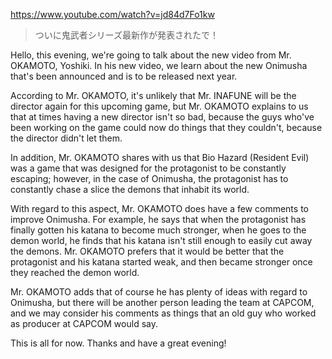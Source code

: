 https://www.youtube.com/watch?v=jd84d7Fo1kw

> ついに鬼武者シリーズ最新作が発表されたで！ 

Hello, this evening, we're going to talk about the new video from Mr. OKAMOTO, Yoshiki. In his new video, we learn about the new Onimusha that's been announced and is to be released next year.

According to Mr. OKAMOTO, it's unlikely that Mr. INAFUNE will be the director again for this upcoming game, but Mr. OKAMOTO explains to us that at times having a new director isn't so bad, because the guys who've been working on the game could now do things that they couldn't, because the director didn't let them.

In addition, Mr. OKAMOTO shares with us that Bio Hazard (Resident Evil) was a game that was designed for the protagonist to be constantly escaping; however, in the case of Onimusha, the protagonist has to constantly chase a slice the demons that inhabit its world.

With regard to this aspect, Mr. OKAMOTO does have a few comments to improve Onimusha. For example, he says that when the protagonist has finally gotten his katana to become much stronger, when he goes to the demon world, he finds that his katana isn't still enough to easily cut away the demons. Mr. OKAMOTO prefers that it would be better that the protagonist and his katana started weak, and then became stronger once they reached the demon world.

Mr. OKAMOTO adds that of course he has plenty of ideas with regard to Onimusha, but there will be another person leading the team at CAPCOM, and we may consider his comments as things that an old guy who worked as producer at CAPCOM would say.

This is all for now. Thanks and have a great evening!
